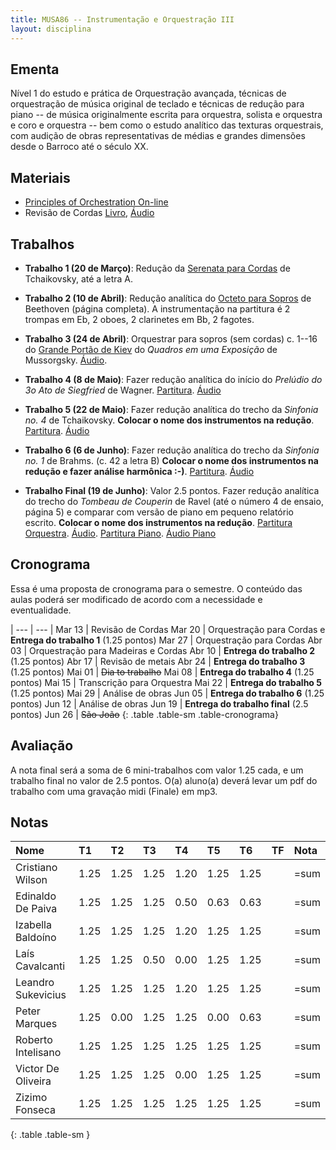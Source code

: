 ```yaml
---
title: MUSA86 -- Instrumentação e Orquestração III
layout: disciplina
---
```


## Ementa

Nível 1 do estudo e prática de Orquestração avançada, técnicas de
orquestração de música original de teclado e técnicas de redução para
piano -- de música originalmente escrita para orquestra, solista e
orquestra e coro e orquestra -- bem como o estudo analítico das texturas
orquestrais, com audição de obras representativas de médias e grandes
dimensões desde o Barroco até o século XX.

## Materiais

- [Principles of Orchestration On-line][4]
- Revisão de Cordas [Livro][2], [Áudio][3]

## Trabalhos

- **Trabalho 1 (20 de Março)**: Redução da [Serenata para Cordas][1] de
Tchaikovsky, até a letra A.

- **Trabalho 2 (10 de Abril)**: Redução analítica do [Octeto para
Sopros][5] de Beethoven (página completa). A instrumentação na partitura
é 2 trompas em Eb, 2 oboes, 2 clarinetes em Bb, 2 fagotes.

- **Trabalho 3 (24 de Abril)**: Orquestrar para sopros (sem
cordas) c. 1--16 do [Grande Portão de Kiev][6] do _Quadros em uma Exposição_ de Mussorgsky. [Áudio][7].

- **Trabalho 4 (8 de Maio)**: Fazer redução analítica do início
do _Prelúdio do 3o Ato de Siegfried_ de Wagner. [Partitura][8]. [Áudio][9]

- **Trabalho 5 (22 de Maio)**: Fazer redução analítica do trecho da
_Sinfonia no. 4_ de Tchaikovsky. **Colocar o nome dos instrumentos na redução**. [Partitura][10]. [Áudio][11]

- **Trabalho 6 (6 de Junho)**: Fazer redução analítica do trecho da _Sinfonia no. 1_ de Brahms. (c. 42 a letra B) **Colocar o nome dos instrumentos na redução e fazer análise harmônica :-)**. [Partitura][12]. [Áudio][13]

- **Trabalho Final (19 de Junho)**: Valor 2.5 pontos. Fazer redução analítica do trecho do _Tombeau de Couperin_ de Ravel (até o número 4 de ensaio, página 5) e comparar com versão de piano em pequeno relatório escrito. **Colocar o nome dos instrumentos na redução**. [Partitura Orquestra][14]. [Áudio][15]. [Partitura Piano][16]. [Áudio Piano][17]


## Cronograma

Essa é uma proposta de cronograma para o semestre. O conteúdo das aulas
poderá ser modificado de acordo com a necessidade e eventualidade.


| --- | --- |
Mar 13 | Revisão de Cordas
Mar 20 | Orquestração para Cordas e **Entrega do trabalho 1** (1.25 pontos)
Mar 27 | Orquestração para Cordas
Abr 03 | Orquestração para Madeiras e Cordas
Abr 10 | **Entrega do trabalho 2** (1.25 pontos)
Abr 17 | Revisão de metais
Abr 24 | **Entrega do trabalho 3** (1.25 pontos)
Mai 01 | <del>Dia to trabalho</del>
Mai 08 | **Entrega do trabalho 4** (1.25 pontos)
Mai 15 | Transcrição para Orquestra
Mai 22 | **Entrega do trabalho 5** (1.25 pontos)
Mai 29 | Análise de obras
Jun 05 | **Entrega do trabalho 6** (1.25 pontos)
Jun 12 | Análise de obras
Jun 19 | **Entrega do trabalho final** (2.5 pontos)
Jun 26 | <del>São João</del>
{: .table .table-sm .table-cronograma}


## Avaliação

A nota final será a soma de 6 mini-trabalhos com valor 1.25 cada, e um
trabalho final no valor de 2.5 pontos. O(a) aluno(a) deverá levar um pdf
do trabalho com uma gravação midi (Finale) em mp3.


## Notas

| Nome               | T1 | T2 | T3 | T4 | T5 | T6 | TF | Nota |
|:-------------------|:---|:---|:---|:---|:---|:---|:---|:-----|
| Cristiano Wilson   |1.25|1.25|1.25|1.20|1.25|1.25|    | =sum |
| Edinaldo De Paiva  |1.25|1.25|1.25|0.50|0.63|0.63|    | =sum |
| Izabella Baldoíno  |1.25|1.25|1.25|1.20|1.25|1.25|    | =sum |
| Laís Cavalcanti    |1.25|1.25|0.50|0.00|1.25|1.25|    | =sum |
| Leandro Sukevicius |1.25|1.25|1.25|1.20|1.25|1.25|    | =sum |
| Peter Marques      |1.25|0.00|1.25|1.25|0.00|0.63|    | =sum |
| Roberto Intelisano |1.25|1.25|1.25|1.25|1.25|1.25|    | =sum |
| Victor De Oliveira |1.25|1.25|1.25|0.00|1.25|1.25|    | =sum |
| Zizimo Fonseca     |1.25|1.25|1.25|1.25|1.25|1.25|    | =sum |
{: .table .table-sm }


[1]: https://www.dropbox.com/s/yzsqtzqcsj33i75/Tchaikovsky%20Serenata%20Cordas.pdf?dl=1
[2]: https://www.dropbox.com/s/ks113157m7jamev/Cordas%20-%20Geral.pdf?dl=1
[3]: https://www.dropbox.com/s/foirxuc0yw3bv6r/Cordas%20Geral%20Audio.zip?dl=1
[4]: http://www.northernsounds.com/forum/forumdisplay.php/77-Principles-of-Orchestration-On-line
[5]: https://www.dropbox.com/s/mhkw51aklruets7/Beethoven%20Octet%20Op%20103.pdf?dl=1
[6]: https://www.dropbox.com/s/iez2nrl33ypxdpf/Mussorgsky%20-%20Quadros%20Exposicao%20-%20Kiev.pdf?dl=1
[7]: https://www.dropbox.com/s/sxwiumot6osmmz3/Mussorgsky%20-%20Quadros%20Exposicao%20-%20Kiev.mp3?dl=1
[8]: https://www.dropbox.com/s/rl2esll6p0cp1om/Wagner%20-%20Siegfried.pdf?dl=1
[9]: https://www.dropbox.com/s/l88h4szhb4o2ouw/Wagner%20Siegfried.mp3?dl=1
[10]: https://www.dropbox.com/s/snvkf6gcsvbme7w/Tchaikovsky%20Sinfonia%204.pdf?dl=1
[11]: https://www.dropbox.com/s/x116y1mm4gya7au/Tchaikovsky%20Sinfonia%204.mp3?dl=1
[12]: https://www.dropbox.com/s/tc4qjyq3v3klyl1/Brahms%20sinf%201.pdf?dl=1
[13]: https://www.dropbox.com/s/4o3t3j4c0yt7jry/Brahms%20sinf%201.m4a?dl=1
[14]: https://www.dropbox.com/s/plce7yxymooki8z/Ravel%20-%20Tombeau%20-%20Orq.pdf?dl=1
[15]: https://www.dropbox.com/s/z4iqaiywqsbyswg/Ravel%20-%20Tombeau%20-%20Orq.m4a?dl=1
[16]: https://www.dropbox.com/s/6d86z7erowabowq/Ravel%20-%20Tombeau%20-%20Piano.pdf?dl=1
[17]: https://www.dropbox.com/s/qlv9b37km1l5ujd/Ravel%20-%20Tombeau%20-%20Piano.m4a?dl=1
